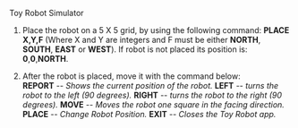 Toy Robot Simulator

1.  Place the robot on a 5 X 5 grid, by using the following command:
     **PLACE X,Y,F** (Where X and Y are integers and F 
     must be either **NORTH**, **SOUTH**, **EAST** or **WEST**).
     If robot is not placed its position is: **0**,**0**,**NORTH**.

2.  After the robot is placed, move it with the command below:           
     **REPORT** -- _Shows the current position of the robot._ 
     **LEFT**   -- _turns the robot to the left (90 degrees)._
     **RIGHT**  -- _turns the robot to the right (90 degrees)._
     **MOVE**   -- _Moves the robot one square in the facing direction._
     **PLACE**  -- _Change Robot Position._
     **EXIT**   -- _Closes the Toy Robot app._
